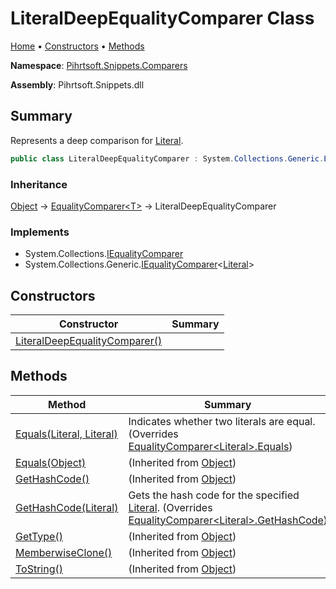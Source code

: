 <a name="_top"></a>

# LiteralDeepEqualityComparer Class

[Home](../../../../README.md#_top) &#x2022; [Constructors](#constructors) &#x2022; [Methods](#methods)

**Namespace**: [Pihrtsoft.Snippets.Comparers](../README.md#_top)

**Assembly**: Pihrtsoft\.Snippets\.dll

## Summary

Represents a deep comparison for [Literal](../../Literal/README.md#_top)\.

```csharp
public class LiteralDeepEqualityComparer : System.Collections.Generic.EqualityComparer<Pihrtsoft.Snippets.Literal>
```

### Inheritance

[Object](https://docs.microsoft.com/en-us/dotnet/api/system.object) &#x2192; [EqualityComparer\<T>](https://docs.microsoft.com/en-us/dotnet/api/system.collections.generic.equalitycomparer-1) &#x2192; LiteralDeepEqualityComparer

### Implements

* System\.Collections\.[IEqualityComparer](https://docs.microsoft.com/en-us/dotnet/api/system.collections.iequalitycomparer)
* System\.Collections\.Generic\.[IEqualityComparer](https://docs.microsoft.com/en-us/dotnet/api/system.collections.generic.iequalitycomparer-1)\<[Literal](../../Literal/README.md#_top)>

## Constructors

| Constructor | Summary |
| ----------- | ------- |
| [LiteralDeepEqualityComparer()](-ctor/README.md#_top) | |

## Methods

| Method | Summary |
| ------ | ------- |
| [Equals(Literal, Literal)](Equals/README.md#_top) | Indicates whether two literals are equal\. \(Overrides [EqualityComparer\<Literal>.Equals](https://docs.microsoft.com/en-us/dotnet/api/system.collections.generic.equalitycomparer-1.equals)\) |
| [Equals(Object)](https://docs.microsoft.com/en-us/dotnet/api/system.object.equals) |  \(Inherited from [Object](https://docs.microsoft.com/en-us/dotnet/api/system.object)\) |
| [GetHashCode()](https://docs.microsoft.com/en-us/dotnet/api/system.object.gethashcode) |  \(Inherited from [Object](https://docs.microsoft.com/en-us/dotnet/api/system.object)\) |
| [GetHashCode(Literal)](GetHashCode/README.md#_top) | Gets the hash code for the specified [Literal](../../Literal/README.md#_top)\. \(Overrides [EqualityComparer\<Literal>.GetHashCode](https://docs.microsoft.com/en-us/dotnet/api/system.collections.generic.equalitycomparer-1.gethashcode)\) |
| [GetType()](https://docs.microsoft.com/en-us/dotnet/api/system.object.gettype) |  \(Inherited from [Object](https://docs.microsoft.com/en-us/dotnet/api/system.object)\) |
| [MemberwiseClone()](https://docs.microsoft.com/en-us/dotnet/api/system.object.memberwiseclone) |  \(Inherited from [Object](https://docs.microsoft.com/en-us/dotnet/api/system.object)\) |
| [ToString()](https://docs.microsoft.com/en-us/dotnet/api/system.object.tostring) |  \(Inherited from [Object](https://docs.microsoft.com/en-us/dotnet/api/system.object)\) |

